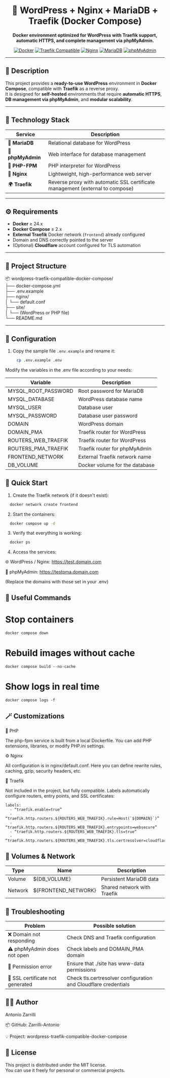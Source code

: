 <h1 align="center">🐳 WordPress + Nginx + MariaDB + Traefik (Docker Compose)</h1>

<p align="center">
  <strong>Docker environment optimized for WordPress with Traefik support, automatic HTTPS, and complete management via phpMyAdmin.</strong>
</p>

<p align="center">
  <a href="https://www.docker.com/"><img src="https://img.shields.io/badge/Docker-24%2B-blue?logo=docker&logoColor=white" alt="Docker"></a>
  <a href="https://traefik.io/"><img src="https://img.shields.io/badge/Traefik-compatible-24A1C1?logo=traefikproxy&logoColor=white" alt="Traefik Compatible"></a>
  <a href="https://nginx.org/"><img src="https://img.shields.io/badge/Nginx-stable-green?logo=nginx&logoColor=white" alt="Nginx"></a>
  <a href="https://mariadb.org/"><img src="https://img.shields.io/badge/MariaDB-10.6-blue?logo=mariadb&logoColor=white" alt="MariaDB"></a>
  <a href="https://www.phpmyadmin.net/"><img src="https://img.shields.io/badge/phpMyAdmin-5.2-orange?logo=phpmyadmin&logoColor=white" alt="phpMyAdmin"></a>
</p>

---

## 🧭 Description

This project provides a **ready-to-use WordPress** environment in **Docker Compose**, compatible with **Traefik** as a reverse proxy.  
It is designed for **self-hosted** environments that require **automatic HTTPS**, **DB management via phpMyAdmin**, and **modular scalability**.

---

## 🧱 Technology Stack

| Service | Description |
|-----------|-------------|
| 🐬 **MariaDB** | Relational database for WordPress |
| 🧭 **phpMyAdmin** | Web interface for database management |
| 🐘 **PHP-FPM** | PHP interpreter for WordPress |
| 🚀 **Nginx** | Lightweight, high-performance web server |
| 🌍 **Traefik** | Reverse proxy with automatic SSL certificate management (external to compose) |

---

## ⚙️ Requirements

- **Docker** ≥ 24.x
- **Docker Compose** ≥ 2.x
- **External Traefik** Docker network (`frontend`) already configured
- Domain and DNS correctly pointed to the server
- (Optional) **Cloudflare** account configured for TLS automation  

---

## 📁 Project Structure

📦 wordpress-traefik-compatible-docker-compose/<br>
├── docker-compose.yml<br>
├── .env.example<br>
├── nginx/<br>
│ └── default.conf<br>
├── site/<br>
│ └── (WordPress or PHP file)<br>
└── README.md<br>


---

## 🔧 Configuration

1. Copy the sample file `.env.example` and rename it:

```bash
     cp .env.example .env
   ```

Modify the variables in the .env file according to your needs:


| Variable | Description |
|-----------|-------------|
| MYSQL_ROOT_PASSWORD | Root password for MariaDB |
| MYSQL_DATABASE | WordPress database name |
| MYSQL_USER | Database user |
| MYSQL_PASSWORD | Database user password |
| DOMAIN | WordPress domain |
| DOMAIN_PMA | Traefik router for WordPress |
| ROUTERS_WEB_TRAEFIK | Traefik router for WordPress |
| ROUTERS_PMA_TRAEFIK | Traefik router for phpMyAdmin |
| FRONTEND_NETWORK | External Traefik network name |
| DB_VOLUME | Docker volume for the database |

## 🚀 Quick Start

1. Create the Traefik network (if it doesn't exist):

```bash
  docker network create frontend
```


2. Start the containers:

```bash
  docker compose up -d
```

3. Verify that everything is working:

```bash
  docker ps
```

4. Access the services:

🌐 WordPress / Nginx: https://test.domain.com

🧭 phpMyAdmin: https://testpma.domain.com

(Replace the domains with those set in your .env)

## 🧰 Useful Commands

# Stop containers

    docker compose down

# Rebuild images without cache

    docker compose build --no-cache

# Show logs in real time

    docker compose logs -f

## 🪄 Customizations

🧩 PHP

  The php-fpm service is built from a local Dockerfile.
  You can add PHP extensions, libraries, or modify PHP.ini settings.

⚙️ Nginx

  All configuration is in nginx/default.conf.
  Here you can define rewrite rules, caching, gzip, security headers, etc.

🔐 Traefik

  Not included in the project, but fully compatible.
  Labels automatically configure routers, entry points, and SSL certificates:

    labels:
      - “traefik.enable=true”
      - “traefik.http.routers.${ROUTERS_WEB_TRAEFIK}.rule=Host(`${DOMAIN}`)”
      - “traefik.http.routers.${ROUTERS_WEB_TRAEFIK}.entrypoints=websecure”
      - “traefik.http.routers.${ROUTERS_WEB_TRAEFIK}.tls=true”
      - “traefik.http.routers.${ROUTERS_WEB_TRAEFIK}.tls.certresolver=cloudflare”

## 🧩 Volumes & Network

| Type | Name | Description |
|-----------|-------------|-------------|
| Volume | ${DB_VOLUME} | Persistent MariaDB data |
| Network | ${FRONTEND_NETWORK} | Shared network with Traefik |


## 🔎 Troubleshooting

| Problem | Possible solution |
|-----------|-------------|
| ❌ Domain not responding | Check DNS and Traefik configuration |
| ⚠️ phpMyAdmin does not open | Check labels and DOMAIN_PMA domain |
| 🧱 Permission error | Ensure that ./site has www-data permissions |
| 🔄 SSL certificate not generated | Check tls.certresolver configuration and Cloudflare credentials |

## 🧑‍💻 Author

Antonio Zarrilli

📦 GitHub: Zarrilli-Antonio<br>

💡 Project: wordpress-traefik-compatible-docker-compose

## 🪪 License

This project is distributed under the MIT license.<br>
You can use it freely for personal or commercial projects.
